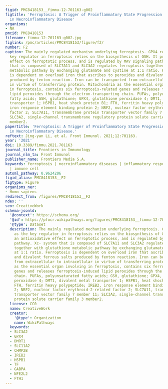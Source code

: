 ```yaml
---
figid: PMC8418153__fimmu-12-701163-g002
figtitle: 'Ferroptosis: A Trigger of Proinflammatory State Progression to Immunogenicity
  in Necroinflammatory Disease'
organisms:
- NA
pmcid: PMC8418153
filename: fimmu-12-701163-g002.jpg
figlink: /pmc/articles/PMC8418153/figure/f2/
number: F2
caption: The mainly regulated mechanism underlying ferroptosis. GPX4 regarded as the
  key regulator in ferroptosis relies on the biosynthesis of GSH. It produces an antioxidative
  effect on ferroptotic process, and is regulated by MAV signaling pathway. Xc- system
  that is composed of SLC7A11 and SLC3A2 regulates ferroptosis together with glutathione
  metabolic pathway by exchanging glutamate and cystine at 1:1 ratio. Ferroptosis
  is dependent on overload iron that ascribes to peroxides and divalent ferrous salts
  produced by fenton reaction. Iron can be transported from extracellular to intracellular
  in virtue of transferring protein. Mitochondria as the essential organ involving
  in ferroptosis, contains six ferroptosis-related genes and releases ferroptosis-induced
  lipid peroxides through the electron-transporting chain. PUFAs, polyunsaturated
  fatty acids; GSH, glutathione; GPX4, glutathione peroxidase 4; DMT1, divalent metal
  transporter 1; HSPB1, heat shock protein B1; FTH, ferritin heavy polypeptide; IREB2,
  iron response element binding protein 2; NRF2, nuclear factor erythroid-2-related
  factor 2; SLC7A11, transmembrane protein transporter vector family 7 member 11;
  SLC3A2, single-channel transmembrane regulatory protein solute carrier family 3
  member2.
papertitle: 'Ferroptosis: A Trigger of Proinflammatory State Progression to Immunogenicity
  in Necroinflammatory Disease.'
reftext: Jing-yan Li, et al. Front Immunol. 2021;12:701163.
year: '2021'
doi: 10.3389/fimmu.2021.701163
journal_title: Frontiers in Immunology
journal_nlm_ta: Front Immunol
publisher_name: Frontiers Media S.A.
keywords: ferroptosis | necroinflammatory diseases | inflammatory response | immunogenicity
  | immune cell
automl_pathway: 0.9624206
figid_alias: PMC8418153__F2
figtype: Figure
organisms_ner:
- Homo sapiens
redirect_from: /figures/PMC8418153__F2
ndex: ''
seo: CreativeWork
schema-jsonld:
  '@context': https://schema.org/
  '@id': https://pfocr.wikipathways.org/figures/PMC8418153__fimmu-12-701163-g002.html
  '@type': Dataset
  description: The mainly regulated mechanism underlying ferroptosis. GPX4 regarded
    as the key regulator in ferroptosis relies on the biosynthesis of GSH. It produces
    an antioxidative effect on ferroptotic process, and is regulated by MAV signaling
    pathway. Xc- system that is composed of SLC7A11 and SLC3A2 regulates ferroptosis
    together with glutathione metabolic pathway by exchanging glutamate and cystine
    at 1:1 ratio. Ferroptosis is dependent on overload iron that ascribes to peroxides
    and divalent ferrous salts produced by fenton reaction. Iron can be transported
    from extracellular to intracellular in virtue of transferring protein. Mitochondria
    as the essential organ involving in ferroptosis, contains six ferroptosis-related
    genes and releases ferroptosis-induced lipid peroxides through the electron-transporting
    chain. PUFAs, polyunsaturated fatty acids; GSH, glutathione; GPX4, glutathione
    peroxidase 4; DMT1, divalent metal transporter 1; HSPB1, heat shock protein B1;
    FTH, ferritin heavy polypeptide; IREB2, iron response element binding protein
    2; NRF2, nuclear factor erythroid-2-related factor 2; SLC7A11, transmembrane protein
    transporter vector family 7 member 11; SLC3A2, single-channel transmembrane regulatory
    protein solute carrier family 3 member2.
  license: CC0
  name: CreativeWork
  creator:
    '@type': Organization
    name: WikiPathways
  keywords:
  - SLC3A2
  - GPX4
  - DMRT1
  - SLC11A2
  - CHMP2B
  - IREB2
  - HSPB1
  - TF
  - GABPA
  - NFE2L2
  - FTH1
---
```

